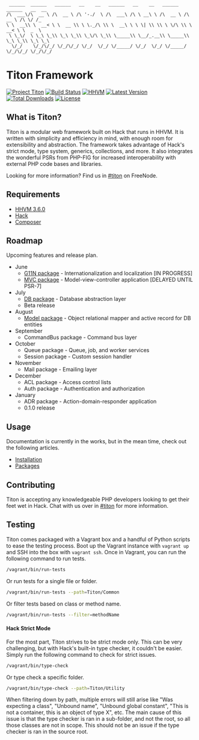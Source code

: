 ```
 ______  ______   ______   __    __   ______   __    __   ______   ______   __  __    
/\  ___\/\  __ \ /\  __ \ /\ '-./  \ /\  ___\ /\ \ __\ \ /\  __ \ /\  __ \ /\ \/ /_   
\ \  __\\ \  __< \ \  __ \\ \ \._/\ \\ \  __\ \ \ \| \\ \\ \ \/\ \\ \  __< \ \  _  \  
 \ \_\/  \ \_\ \_\\ \_\ \_\\ \_\/\ \_\\ \_____\\ \__/_.__\\ \_____\\ \_\ \_\\ \_\ \_\ 
  \/_/    \/_/\/_/ \/_/\/_/ \/_/  \/_/ \/_____/ \/_/  \/_/ \/_____/ \/_/\/_/ \/_/\/_/ 
```

# Titon Framework #
[![Project Titon](https://img.shields.io/badge/project-titon-82667d.svg?style=flat)](http://titon.io)
[![Build Status](https://img.shields.io/travis/titon/framework.svg?style=flat)](https://travis-ci.org/titon/framework)
[![HHVM](https://img.shields.io/hhvm/titon/framework.svg?style=flat)](https://github.com/titon/framework)
[![Latest Version](https://img.shields.io/packagist/v/titon/framework.svg?style=flat)](https://packagist.org/packages/titon/framework)
[![Total Downloads](https://img.shields.io/packagist/dm/titon/framework.svg?style=flat)](https://packagist.org/packages/titon/framework)
[![License](https://img.shields.io/packagist/l/titon/framework.svg?style=flat)](https://github.com/titon/framework/blob/master/license.md)

## What is Titon? ##

Titon is a modular web framework built on Hack that runs in HHVM. It is written with simplicity and efficiency in mind, with enough room for extensibility and abstraction. The framework takes advantage of Hack's strict mode, type system, generics, collections, and more. It also integrates the wonderful PSRs from PHP-FIG for increased interoperability with external PHP code bases and libraries.

Looking for more information? Find us in [#titon](http://webchat.freenode.net/?channels=titon) on FreeNode.

## Requirements ##

* [HHVM 3.6.0](http://hhvm.com/)
* [Hack](http://hacklang.org/)
* [Composer](http://getcomposer.org)

## Roadmap ##

Upcoming features and release plan.

* June
    * [G11N package](https://github.com/titon/g11n) - Internationalization and localization [IN PROGRESS]
    * [MVC package](https://github.com/titon/mvc) - Model-view-controller application [DELAYED UNTIL PSR-7]
* July
    * [DB package](https://github.com/titon/db) - Database abstraction layer
    * Beta release
* August
    * [Model package](https://github.com/titon/model) - Object relational mapper and active record for DB entities
* September
    * CommandBus package - Command bus layer
* October
    * Queue package - Queue, job, and worker services
    * Session package - Custom session handler
* November
    * Mail package - Emailing layer
* December
    * ACL package - Access control lists
    * Auth package - Authentication and authorization
* January
    * ADR package - Action-domain-responder application
    * 0.1.0 release

## Usage ##

Documentation is currently in the works, but in the mean time, check out the following articles.

* [Installation](docs/en/setup/installing.md)
* [Packages](docs/en/packages/index.md)

## Contributing ##

Titon is accepting any knowledgeable PHP developers looking to get their feet wet in Hack. Chat with us over in [#titon](http://webchat.freenode.net/?channels=titon) for more information.

## Testing ##

Titon comes packaged with a Vagrant box and a handful of Python scripts to ease the testing process. Boot up the Vagrant instance with `vagrant up` and SSH into the box with `vagrant ssh`. Once in Vagrant, you can run the following command to run tests.

```bash
/vagrant/bin/run-tests
```

Or run tests for a single file or folder.

```bash
/vagrant/bin/run-tests --path=Titon/Common
```

Or filter tests based on class or method name.

```bash
/vagrant/bin/run-tests --filter=methodName
```

#### Hack Strict Mode ####

For the most part, Titon strives to be strict mode only. This can be very challenging, but with Hack's built-in type checker, it couldn't be easier. Simply run the following command to check for strict issues.

```bash
/vagrant/bin/type-check
```

Or type check a specific folder.

```bash
/vagrant/bin/type-check --path=Titon/Utility
```

When filtering down by path, multiple errors will still arise like "Was expecting a class", "Unbound name", "Unbound global constant", "This is not a container, this is an object of type X", etc. The main cause of this issue is that the type checker is ran in a sub-folder, and not the root, so all those classes are not in scope. This should not be an issue if the type checker is ran in the source root.

